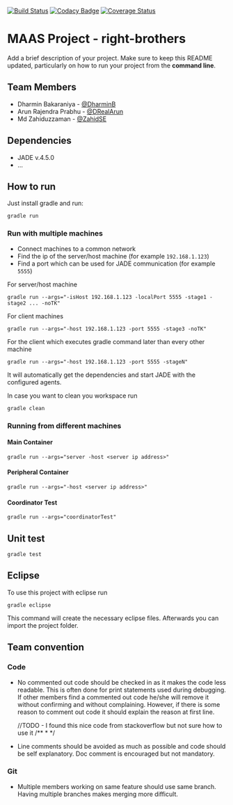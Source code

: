 [![Build Status](https://travis-ci.org/HBRS-MAAS/ws18-project-right-brothers.svg?branch=master)](https://travis-ci.org/HBRS-MAAS/ws18-project-right-brothers)
[![Codacy Badge](https://api.codacy.com/project/badge/Grade/f65d632f35334321a8ee3a5feaf6a26c)](https://www.codacy.com/app/DRealArun/ws18-project-right-brothers?utm_source=github.com&amp;utm_medium=referral&amp;utm_content=HBRS-MAAS/ws18-project-right-brothers&amp;utm_campaign=Badge_Grade)
[![Coverage Status](https://coveralls.io/repos/github/HBRS-MAAS/ws18-project-right-brothers/badge.svg?branch=master)](https://coveralls.io/github/HBRS-MAAS/ws18-project-right-brothers?branch=master)

# MAAS Project - right-brothers

Add a brief description of your project. Make sure to keep this README updated, particularly on how to run your project from the **command line**.

## Team Members
*   Dharmin Bakaraniya - [@DharminB](https://github.com/DharminB)
*   Arun Rajendra Prabhu - [@DRealArun](https://github.com/DRealArun)
*   Md Zahiduzzaman - [@ZahidSE](https://github.com/ZahidSE)

## Dependencies
* JADE v.4.5.0
* ...

## How to run
Just install gradle and run:

    gradle run

### Run with multiple machines
- Connect machines to a common network
- Find the ip of the server/host machine (for example `192.168.1.123`)
- Find a port which can be used for JADE communication (for example `5555`)

For server/host machine

    gradle run --args="-isHost 192.168.1.123 -localPort 5555 -stage1 -stage2 ... -noTK"

For client machines

    gradle run --args="-host 192.168.1.123 -port 5555 -stage3 -noTK"
    
For the client which executes gradle command later than every other machine

    gradle run --args="-host 192.168.1.123 -port 5555 -stageN"


It will automatically get the dependencies and start JADE with the configured agents.

In case you want to clean you workspace run

    gradle clean


### Running from different machines

#### Main Container

    gradle run --args="server -host <server ip address>"

#### Peripheral Container

    gradle run --args="-host <server ip address>"

#### Coordinator Test
    
    gradle run --args="coordinatorTest"

## Unit test

    gradle test

## Eclipse
To use this project with eclipse run

    gradle eclipse

This command will create the necessary eclipse files.
Afterwards you can import the project folder.

## Team convention

### Code
*   No commented out code should be checked in as it makes the code less readable. This is often done for print statements used during debugging. If other members find a commented out code he/she will remove it without confirming and without complaining. However, if there is some reason to comment out code it should explain the reason at first line.

    //TODO - I found this nice code from stackoverflow but not sure how to use it
    /**
     *
     */

*   Line comments should be avoided as much as possible and code should be self explanatory. Doc comment is encouraged but not mandatory.

### Git
*   Multiple members working on same feature should use same branch. Having multiple branches makes merging more difficult.
